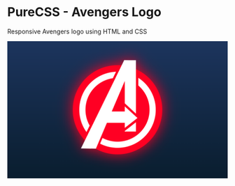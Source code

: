# PureCSS - Avengers Logo
Responsive Avengers logo using HTML and CSS

<div align="center">
   <img src="screenshot.png" width="800" />
</div
